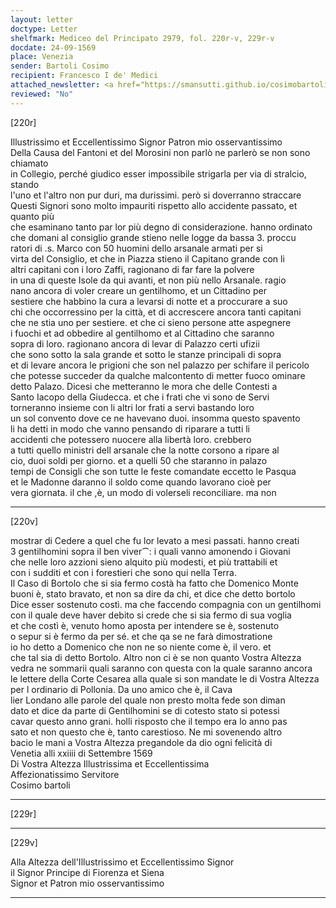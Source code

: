 ```yaml
---
layout: letter
doctype: Letter
shelfmark: Mediceo del Principato 2979, fol. 220r-v, 229r-v
docdate: 24-09-1569
place: Venezia
sender: Bartoli Cosimo
recipient: Francesco I de' Medici
attached_newsletter: <a href="https://smansutti.github.io/cosimobartoli/texts/3080_155/">3080_155</a>
reviewed: "No"
---
```


[220r]  
  
  
Illustrissimo et Eccellentissimo Signor Patron mio osservantissimo  
Della Causa del Fantoni et del Morosini non parlò ne parlerò se non sono chiamato  
in Collegio, perché giudico esser impossibile strigarla per via di stralcio, stando  
l'uno et l'altro non pur duri, ma durissimi. però si doverranno straccare  
Questi Signori sono molto impauriti rispetto allo accidente passato, et quanto più  
che esaminano tanto par lor più degno di considerazione. hanno ordinato  
che domani al consiglio grande stieno nelle logge da bassa 3. proccu  
ratori di .s. Marco con 50 huomini dello arsanale armati per si  
virta del Consiglio, et che in Piazza stieno il Capitano grande con li  
altri capitani con i loro Zaffi, ragionano di far fare la polvere  
in una di queste Isole da qui avanti, et non più nello Arsanale. ragio  
nano ancora di voler creare un gentilhomo, et un Cittadino per  
sestiere che habbino la cura a levarsi di notte et a proccurare a suo  
chi che occorressino per la città, et di accrescere ancora tanti capitani  
che ne stia uno per sestiere. et che ci sieno persone atte aspegnere  
i fuochi et ad obbedire al gentilhomo et al Cittadino che saranno  
sopra di loro. ragionano ancora di levar di Palazzo certi ufizii  
che sono sotto la sala grande et sotto le stanze principali di sopra  
et di levare ancora le prigioni che son nel palazzo per schifare il pericolo  
che potesse succeder da qualche malcontento di metter fuoco ominare  
detto Palazo. Dicesi che metteranno le mora che delle Contesti a  
Santo Iacopo della Giudecca. et che i frati che vi sono de Servi  
torneranno insieme con li altri lor frati a servi bastando loro  
un sol convento dove ce ne havevano duoi. insomma questo spavento  
li ha detti in modo che vanno pensando di riparare a tutti li  
accidenti che potessero nuocere alla libertà loro. crebbero  
a tutti quello ministri dell arsanale che la notte corsono a ripare al  
cio, duoi soldi per giorno. et a quelli 50 che staranno in palazo  
tempi de Consigli che son tutte le feste comandate eccetto le Pasqua  
et le Madonne daranno il soldo come quando lavorano cioè per  
vera giornata. il che ,è, un modo di volerseli reconciliare. ma non  
  
---  

[220v]  
  
  
mostrar di Cedere a quel che fu lor levato a mesi passati. hanno creati  
3 gentilhomini sopra il ben viver⁀: i quali vanno amonendo i Giovani  
che nelle loro azzioni sieno alquito più modesti, et più trattabili et  
con i sudditi et con i forestieri che sono qui nella Terra.  
Il Caso di Bortolo che si sia fermo costà ha fatto che Domenico Monte  
buoni è, stato bravato, et non sa dire da chi, et dice che detto bortolo  
Dice esser sostenuto costì. ma che faccendo compagnia con un gentilhomi  
con il quale deve haver debito si crede che si sia fermo di sua voglia  
et che costì è, venuto homo aposta per intendere se è, sostenuto  
o sepur si è fermo da per sé. et che qa se ne farà dimostratione  
io ho detto a Domenico che non ne so niente come è, il vero. et  
che tal sia di detto Bortolo. Altro non ci è se non quanto Vostra Altezza  
vedra ne sommarii quali saranno con questa con la quale saranno ancora  
le lettere della Corte Cesarea alla quale si son mandate le di Vostra Altezza  
per l ordinario di Pollonia. Da uno amico che è, il Cava  
lier Londano alle parole del quale non presto molta fede son diman  
dato et dice da parte di Gentilhomini se di cotesto stato si potessi  
cavar questo anno grani. holli risposto che il tempo era lo anno pas  
sato et non questo che è, tanto carestioso. Ne mi sovenendo altro  
bacio le mani a Vostra Altezza pregandole da dio ogni felicità di  
Venetia alli xxiiii di Settembre 1569  
Di Vostra Altezza Illustrissima et Eccellentissima  
Affezionatissimo Servitore  
Cosimo bartoli  
  
---  

[229r]  
  
  
  
---  

[229v]  
  
  
Alla Altezza dell'Illustrissimo et Eccellentissimo Signor  
il Signor Principe di Fiorenza et Siena  
Signor et Patron mio osservantissimo  
  
---  

